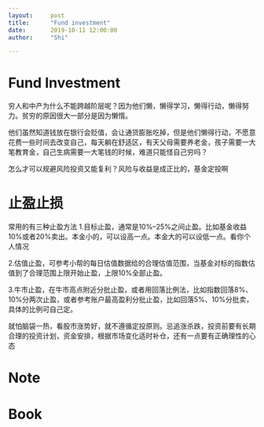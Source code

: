 ```yaml
---
layout:     post
title:      "Fund investment"
date:       2019-10-11 12:00:00
author:     "Shi"

---
```




# Fund Investment

穷人和中产为什么不能跨越阶层呢？因为他们懒，懒得学习，懒得行动，懒得努力。贫穷的原因很大一部分是因为懒惰。

他们虽然知道钱放在银行会贬值，会让通货膨胀吃掉，但是他们懒得行动，不愿意花费一些时间去改变自己，每天躺在舒适区，有天父母需要养老金，孩子需要一大笔教育金，自己生病需要一大笔钱的时候，难道只能怪自己穷吗？

怎么才可以规避风险投资又能复利？风险与收益是成正比的，基金定投啊

# 止盈止损

常用的有三种止盈方法   1.目标止盈，通常是10%–25%之间止盈。比如基金收益10%或者20%卖出。本金小的，可以设高一点。本金大的可以设低一点。看你个人情况

2.估值止盈，可参考小帮的每日估值数据给的合理估值范围，当基金对标的指数估值到了合理范围上限开始止盈，上限10%全部止盈。

3.牛市止盈，在牛市高点附近分批止盈，或者用回落比例法，比如指数回落8%、10%分两次止盈，或者参考账户最高盈利分批止盈，比如回落5%、10%分批卖，具体的比例可自己定。

就怕脑袋一热，看股市涨势好，就不遵循定投原则。忌追涨杀跌，投资前要有长期合理的投资计划，资金安排，根据市场变化适时补仓，还有一点要有正确理性的心态



# Note

# Book

